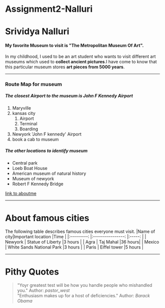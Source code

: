 # Assignment2-Nalluri
# Srividya Nalluri
#### My favorite Museum to visit is "The Metropolitan Museum Of Art".

In my childhood, I used to be an art student who wants to visit different art museums which used to **collect ancient pictures**.I have come to know that this particular museum stores **art pieces from 5000 years**.
*** 
### Route Map for museum
##### The closest Airport to the museum is John F Kennedy Airport
1. Maryville
2. kansas city
    1. Airport
    2. Terminal
    3. Boarding
3. Newyork 'John F kennedy' Airport
4. book a cab to museum

##### The other locations to identify museum
* Central park
* Loeb Boat House
* American museum of natural history
* Museum of newyork
* Robert F Kennedy Bridge

[link to aboutme](AboutMe.md)

***
# About famous cities
The following table describes famous cities everyone must visit.
|Name of city|Important location           |Time    |
|:---------: |:----------------:           |:-----: |
| Newyork    | Statue of Liberty           |3 hours |
| Agra       | Taj Mahal                   |36 hours|
| Mexico     | White Sands National Park   |3 hours |
| Paris      | Eiffel tower                |5 hours |

***
# Pithy Quotes
>"Yoyr greatest test will be how you handle people who mishandled you."
>Author: *pastor_west*<br>
>"Enthusiasm makes up for a host of deficiencies."
>Author: *Barack Obama*

